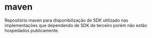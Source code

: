 # maven
 Repositório maven para disponibilização de SDK utilizado nas implementações que dependendo de SDK de terceiro porém não estão hospedados publicamente.
